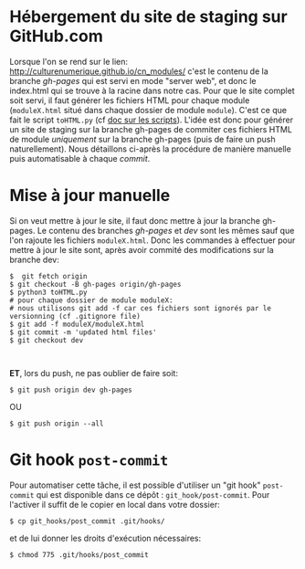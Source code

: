 Hébergement du site de staging sur GitHub.com
==========================================

Lorsque l'on se rend sur le lien:
http://culturenumerique.github.io/cn_modules/
c'est le contenu de la branche *gh-pages* qui est servi en mode "server web", et donc le index.html qui se trouve à la racine dans notre cas. Pour que le site complet soit servi, il faut générer les fichiers HTML pour chaque module (`moduleX.html` situé dans chaque dossier de module `module`). C'est ce que fait le script `toHTML.py` (cf [doc sur les scripts](scripts.md)). L'idée est donc pour générer un site de staging sur la branche gh-pages de commiter ces fichiers HTML de module *uniquement* sur la branche gh-pages (puis de faire un push naturellement). Nous détaillons ci-après la procédure de manière manuelle puis automatisable à chaque *commit*.

# Mise à jour manuelle
Si on veut mettre à jour le site, il faut donc mettre à jour la branche gh-pages. Le contenu des branches *gh-pages* et *dev* sont les mêmes sauf que l'on rajoute les fichiers `moduleX.html`. Donc les commandes à effectuer pour mettre à jour le site sont, après avoir commité des modifications sur la branche dev:  

```
$  git fetch origin
$ git checkout -B gh-pages origin/gh-pages
$ python3 toHTML.py
# pour chaque dossier de module moduleX:
# nous utilisons git add -f car ces fichiers sont ignorés par le versionning (cf .gitignore file)
$ git add -f moduleX/moduleX.html
$ git commit -m 'updated html files'
$ git checkout dev



```
**ET**, lors du push, ne pas oublier de faire soit:  

```
$ git push origin dev gh-pages
```
OU  
```
$ git push origin --all
```

# Git hook `post-commit`
Pour automatiser cette tâche, il est possible d'utiliser un "git hook" `post-commit` qui est disponible dans ce dépôt : `git_hook/post-commit`. Pour l'activer il suffit de le copier en local dans votre dossier:
```
$ cp git_hooks/post_commit .git/hooks/
```
et de lui donner les droits d'exécution nécessaires: 
```
$ chmod 775 .git/hooks/post_commit
```
